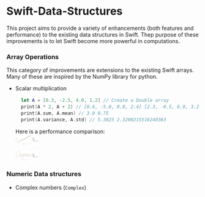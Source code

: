 # Swift-Data-Structures
This project aims to provide a variety of enhancements (both features and performance) to the existing data structures in Swift. Thep purpose of these improvements is to let Swift become more powerful in computations.

### Array Operations
This category of improvements are extensions to the existing Swift arrays. Many of these are inspired by the NumPy library for python.

- Scalar multiplication

  ```swift
    let A = [0.3, -2.5, 4.0, 1.2] // Create a Double array
    print(A * 2, A + 2) // [0.6, -5.0, 8.0, 2.4] [2.3, -0.5, 6.0, 3.2]
    print(A.sum, A.mean) // 3.0 0.75
    print(A.variance, A.std) // 5.3825 2.3200215516240363
  ```

  Here is a performance comparison: <br />
  <img src="Screenshots/DoubleArrayPerformance.jpg" width="60vw" />

  <img src="Screenshots/DoubleArraySpeedup.jpg" width="60vw" />

### Numeric Data structures
- Complex numbers (`Complex`)
